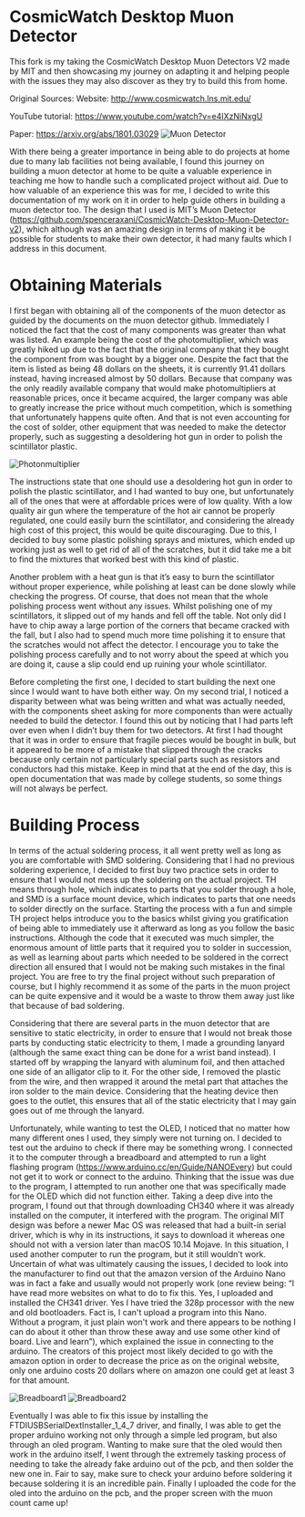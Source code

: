 # CosmicWatch Desktop Muon Detector
This fork is my taking the CosmicWatch Desktop Muon Detectors V2 made by MIT and then showcasing my journey on adapting it and helping people with the issues they may also discover as they try to build this from home. 

Original Sources: 
Website: http://www.cosmicwatch.lns.mit.edu/

YouTube tutorial: https://www.youtube.com/watch?v=e4IXzNiNxgU

Paper: https://arxiv.org/abs/1801.03029
![Muon Detector](Pictures/Detector.png)

With there being a greater importance in being able to do projects at home due to many lab facilities not being available, I found this journey on building a muon detector at home to be quite a valuable experience in teaching me how to handle such a complicated project without aid. Due to how valuable of an experience this was for me, I decided to write this documentation of my work on it in order to help guide others in building a muon detector too. The design that I used is MIT’s Muon Detector (https://github.com/spenceraxani/CosmicWatch-Desktop-Muon-Detector-v2), which although was an amazing design in terms of making it be possible for students to make their own detector, it had many faults which I address in this document. 

# Obtaining Materials

I first began with obtaining all of the components of the muon detector as guided by the documents on the muon detector github. Immediately I noticed the fact that the cost of many components was greater than what was listed. An example being the cost of the photomultiplier, which was greatly hiked up due to the fact that the original company that they bought the component from was bought by a bigger one. Despite the fact that the item is listed as being 48 dollars on the sheets, it is currently 91.41 dollars instead, having increased almost by 50 dollars. 
Because that company was the only readily available company that would make photomultipliers at reasonable prices, once it became acquired, the larger company was able to greatly increase the price without much competition, which is something that unfortunately happens quite often. And that is not even accounting for the cost of solder, other equipment that was needed to make the detector properly, such as suggesting a desoldering hot gun in order to polish the scintillator plastic. 

![Photonmultiplier](Pictures/Photonmultiplier.webp)

The instructions state that one should use a desoldering hot gun in order to polish the plastic scintillator, and I had wanted to buy one, but unfortunately all of the ones that were at affordable prices were of low quality. With a low quality air gun where the temperature of the hot air cannot be properly regulated, one could easily burn the scintillator, and considering the already high cost of this project, this would be quite discouraging. Due to this, I decided to buy some plastic polishing sprays and mixtures, which ended up working just as well to get rid of all of the scratches, but it did take me a bit to find the mixtures that worked best with this kind of plastic. 

Another problem with a heat gun is that it’s easy to burn the scintillator without proper experience, while polishing at least can be done slowly while checking the progress. Of course, that does not mean that the whole polishing process went without any issues. Whilst polishing one of my scintillators, it slipped out of my hands and fell off the table. Not only did I have to chip away a large portion of the corners that became cracked with the fall, but I also had to spend much more time polishing it to ensure that the scratches would not affect the detector. I encourage you to take the polishing process carefully and to not worry about the speed at which you are doing it, cause a slip could end up ruining your whole scintillator. 

Before completing the first one, I decided to start building the next one since I would want to have both either way. On my second trial, I noticed a disparity between what was being written and what was actually needed, with the components sheet asking for more components than were actually needed to build the detector. I found this out by noticing that I had parts left over even when I didn’t buy them for two detectors. At first I had thought that it was in order to ensure that fragile pieces would be bought in bulk, but it appeared to be more of a mistake that slipped through the cracks because only certain not particularly special parts such as resistors and conductors had this mistake. Keep in mind that at the end of the day, this is open documentation that was made by college students, so some things will not always be perfect. 

# Building Process

In terms of the actual soldering process, it all went pretty well as long as you are comfortable with SMD soldering. Considering that I had no previous soldering experience, I decided to first buy two practice sets in order to ensure that I would not mess up the soldering on the actual project. TH means through hole, which indicates to parts that you solder through a hole, and SMD is a surface mount device, which indicates to parts that one needs to solder directly on the surface. Starting the process with a fun and simple TH project helps introduce you to the basics whilst giving you gratification of being able to immediately use it afterward as long as you follow the basic instructions. Although the code that it executed was much simpler, the enormous amount of little parts that it required you to solder in succession, as well as learning about parts which needed to be soldered in the correct direction all ensured that I would not be making such mistakes in the final project. You are free to try the final project without such preparation of course, but I highly recommend it as some of the parts in the muon project can be quite expensive and it would be a waste to throw them away just like that because of bad soldering. 

Considering that there are several parts in the muon detector that are sensitive to static electricity, in order to ensure that I would not break those parts by conducting static electricity to them, I made a grounding lanyard (although the same exact thing can be done for a wrist band instead). I started off by wrapping the lanyard with aluminum foil, and then attached one side of an alligator clip to it. For the other side, I removed the plastic from the wire, and then wrapped it around the metal part that attaches the iron solder to the main device. Considering that the heating device then goes to the outlet, this ensures that all of the static electricity that I may gain goes out of me through the lanyard. 

Unfortunately, while wanting to test the OLED, I noticed that no matter how many different ones I used, they simply were not turning on. I decided to test out the arduino to check if there may be something wrong. I connected it to the computer through a breadboard and attempted to run a light flashing program (https://www.arduino.cc/en/Guide/NANOEvery) but could not get it to work or connect to the arduino. Thinking that the issue was due to the program, I attempted to run another one that was specifically made for the OLED which did not function either. Taking a deep dive into the program, I found out that through downloading CH340 where it was already installed on the computer, it interfered with the program. The original MIT design was before a newer Mac OS was released that had a built-in serial driver, which is why in its instructions, it says to download it whereas one should not with a version later than macOS 10.14 Mojave. In this situation, I used another computer to run the program, but it still wouldn’t work. Uncertain of what was ultimately causing the issues, I decided to look into the manufacturer to find out that the amazon version of the Arduino Nano was in fact a fake and usually would not properly work (one review being: “I have read more websites on what to do to fix this. Yes, I uploaded and installed the CH341 driver. Yes I have tried the 328p processor with the new and old bootloaders. Fact is, I can't upload a program into this Nano. Without a program, it just plain won't work and there appears to be nothing I can do about it other than throw these away and use some other kind of board. Live and learn”), which explained the issue in connecting to the arduino. The creators of this project most likely decided to go with the amazon option in order to decrease the price as on the original website, only one arduino costs 20 dollars where on amazon one could get at least 3 for that amount. 

![Breadboard1](Pictures/Breadboard1.png)
![Breadboard2](Pictures/Breadboard2.png)

Eventually I was able to fix this issue by installing the FTDIUSBSerialDextInstaller_1_4_7 driver, and finally, I was able to get the proper arduino working not only through a simple led program, but also through an oled program. Wanting to make sure that the oled would then work in the arduino itself, I went through the extremely tasking process of needing to take the already fake arduino out of the pcb, and then solder the new one in. Fair to say, make sure to check your arduino before soldering it because soldering it is an incredible pain. Finally I uploaded the code for the oled into the arduino on the pcb, and the proper screen with the muon count came up! 

